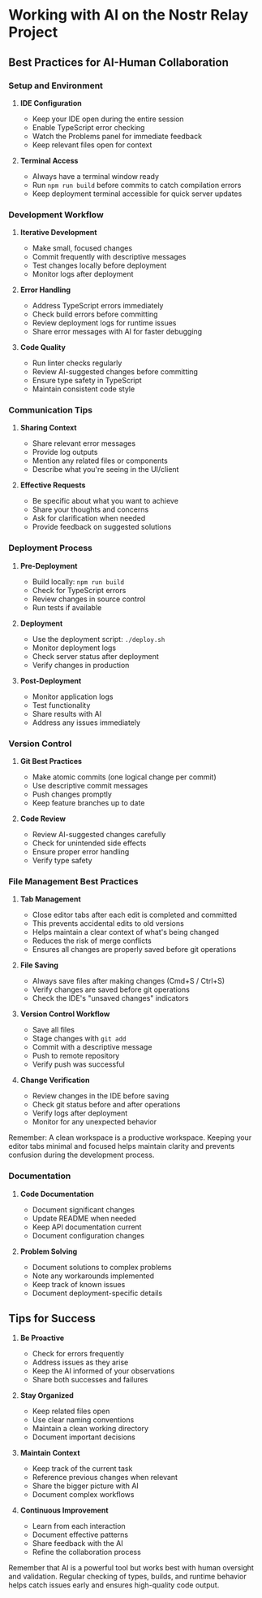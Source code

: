 # Working with AI on the Nostr Relay Project

## Best Practices for AI-Human Collaboration

### Setup and Environment

1. **IDE Configuration**
   - Keep your IDE open during the entire session
   - Enable TypeScript error checking
   - Watch the Problems panel for immediate feedback
   - Keep relevant files open for context

2. **Terminal Access**
   - Always have a terminal window ready
   - Run `npm run build` before commits to catch compilation errors
   - Keep deployment terminal accessible for quick server updates

### Development Workflow

1. **Iterative Development**
   - Make small, focused changes
   - Commit frequently with descriptive messages
   - Test changes locally before deployment
   - Monitor logs after deployment

2. **Error Handling**
   - Address TypeScript errors immediately
   - Check build errors before committing
   - Review deployment logs for runtime issues
   - Share error messages with AI for faster debugging

3. **Code Quality**
   - Run linter checks regularly
   - Review AI-suggested changes before committing
   - Ensure type safety in TypeScript
   - Maintain consistent code style

### Communication Tips

1. **Sharing Context**
   - Share relevant error messages
   - Provide log outputs
   - Mention any related files or components
   - Describe what you're seeing in the UI/client

2. **Effective Requests**
   - Be specific about what you want to achieve
   - Share your thoughts and concerns
   - Ask for clarification when needed
   - Provide feedback on suggested solutions

### Deployment Process

1. **Pre-Deployment**
   - Build locally: `npm run build`
   - Check for TypeScript errors
   - Review changes in source control
   - Run tests if available

2. **Deployment**
   - Use the deployment script: `./deploy.sh`
   - Monitor deployment logs
   - Check server status after deployment
   - Verify changes in production

3. **Post-Deployment**
   - Monitor application logs
   - Test functionality
   - Share results with AI
   - Address any issues immediately

### Version Control

1. **Git Best Practices**
   - Make atomic commits (one logical change per commit)
   - Use descriptive commit messages
   - Push changes promptly
   - Keep feature branches up to date

2. **Code Review**
   - Review AI-suggested changes carefully
   - Check for unintended side effects
   - Ensure proper error handling
   - Verify type safety

### File Management Best Practices

1. **Tab Management**
   - Close editor tabs after each edit is completed and committed
   - This prevents accidental edits to old versions
   - Helps maintain a clear context of what's being changed
   - Reduces the risk of merge conflicts
   - Ensures all changes are properly saved before git operations

2. **File Saving**
   - Always save files after making changes (Cmd+S / Ctrl+S)
   - Verify changes are saved before git operations
   - Check the IDE's "unsaved changes" indicators

3. **Version Control Workflow**
   - Save all files
   - Stage changes with `git add`
   - Commit with a descriptive message
   - Push to remote repository
   - Verify push was successful

4. **Change Verification**
   - Review changes in the IDE before saving
   - Check git status before and after operations
   - Verify logs after deployment
   - Monitor for any unexpected behavior

Remember: A clean workspace is a productive workspace. Keeping your editor tabs minimal and focused helps maintain clarity and prevents confusion during the development process.

### Documentation

1. **Code Documentation**
   - Document significant changes
   - Update README when needed
   - Keep API documentation current
   - Document configuration changes

2. **Problem Solving**
   - Document solutions to complex problems
   - Note any workarounds implemented
   - Keep track of known issues
   - Document deployment-specific details

## Tips for Success

1. **Be Proactive**
   - Check for errors frequently
   - Address issues as they arise
   - Keep the AI informed of your observations
   - Share both successes and failures

2. **Stay Organized**
   - Keep related files open
   - Use clear naming conventions
   - Maintain a clean working directory
   - Document important decisions

3. **Maintain Context**
   - Keep track of the current task
   - Reference previous changes when relevant
   - Share the bigger picture with AI
   - Document complex workflows

4. **Continuous Improvement**
   - Learn from each interaction
   - Document effective patterns
   - Share feedback with the AI
   - Refine the collaboration process

Remember that AI is a powerful tool but works best with human oversight and validation. Regular checking of types, builds, and runtime behavior helps catch issues early and ensures high-quality code output.
